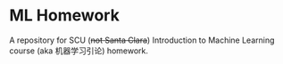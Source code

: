 # ML Homework
A repository for SCU (~~not Santa Clara~~) Introduction to Machine Learning course (aka 机器学习引论) homework.
